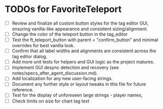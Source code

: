 # TODOs for FavoriteTeleport

- [ ] Review and finalize all custom button styles for the tag editor GUI, ensuring vanilla-like appearance and consistent sizing/alignment. 
- [ ] Change the color of the teleport button in the tag_editor
- [ ] Test the ft_teleport_button with parent = "confirm_button" and minimal overrides for best vanilla look.
- [ ] Confirm that all label widths and alignments are consistent across the tag editor dialog.
- [ ] Add more unit tests for helpers and GUI logic as the project matures.
- [ ] Implement GUI desync detection and recovery (see notes/specs_after_agent_discussion.md).
- [ ] Add localization for any new user-facing strings.
- [ ] Document any further style or layout tweaks in this file for future reference.
- [ ] Test for the display of unforeseen large strings - player names, 
- [ ] Check limits on size for chart tag text
